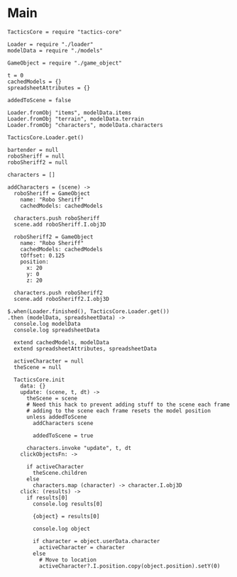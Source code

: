 Main
====

    TacticsCore = require "tactics-core"

    Loader = require "./loader"
    modelData = require "./models"

    GameObject = require "./game_object"

    t = 0
    cachedModels = {}
    spreadsheetAttributes = {}

    addedToScene = false

    Loader.fromObj "items", modelData.items
    Loader.fromObj "terrain", modelData.terrain
    Loader.fromObj "characters", modelData.characters

    TacticsCore.Loader.get()

    bartender = null
    roboSheriff = null
    roboSheriff2 = null
    
    characters = []

    addCharacters = (scene) ->
      roboSheriff = GameObject
        name: "Robo Sheriff"
        cachedModels: cachedModels

      characters.push roboSheriff
      scene.add roboSheriff.I.obj3D

      roboSheriff2 = GameObject
        name: "Robo Sheriff"
        cachedModels: cachedModels
        tOffset: 0.125
        position:
          x: 20
          y: 0
          z: 20

      characters.push roboSheriff2
      scene.add roboSheriff2.I.obj3D      

    $.when(Loader.finished(), TacticsCore.Loader.get())
    .then (modelData, spreadsheetData) ->
      console.log modelData
      console.log spreadsheetData

      extend cachedModels, modelData
      extend spreadsheetAttributes, spreadsheetData

      activeCharacter = null
      theScene = null

      TacticsCore.init
        data: {}
        update: (scene, t, dt) ->
          theScene = scene
          # Need this hack to prevent adding stuff to the scene each frame
          # adding to the scene each frame resets the model position
          unless addedToScene
            addCharacters scene
  
            addedToScene = true

          characters.invoke "update", t, dt
        clickObjectsFn: ->

          if activeCharacter
            theScene.children
          else
            characters.map (character) -> character.I.obj3D
        click: (results) ->
          if results[0]
            console.log results[0]

            {object} = results[0]

            console.log object

            if character = object.userData.character
              activeCharacter = character
            else
              # Move to location
              activeCharacter?.I.position.copy(object.position).setY(0)
